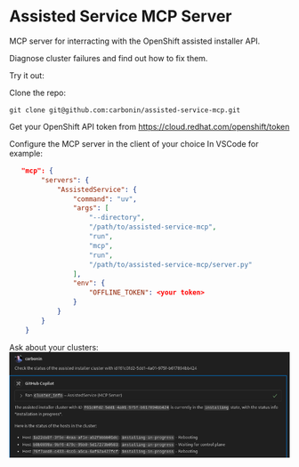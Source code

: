 # Assisted Service MCP Server

MCP server for interracting with the OpenShift assisted installer API.

Diagnose cluster failures and find out how to fix them.

Try it out:

Clone the repo:
```
git clone git@github.com:carbonin/assisted-service-mcp.git
```

Get your OpenShift API token from https://cloud.redhat.com/openshift/token

Configure the MCP server in the client of your choice
In VSCode for example:
```json
   "mcp": {
        "servers": {
            "AssistedService": {
                "command": "uv",
                "args": [
                    "--directory",
                    "/path/to/assisted-service-mcp",
                    "run",
                    "mcp",
                    "run",
                    "/path/to/assisted-service-mcp/server.py"
                ],
                "env": {
                    "OFFLINE_TOKEN": <your token>
                }
            }
        }
    }
```

Ask about your clusters:
![Example prompt asking about a cluster](images/cluster-prompt-example.png)
